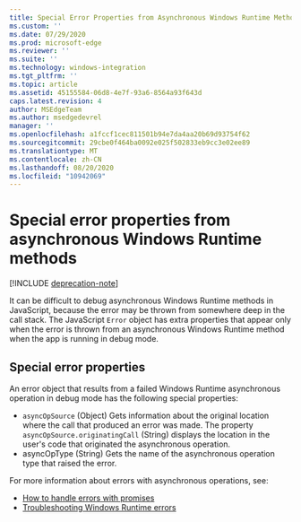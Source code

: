 ```yaml
---
title: Special Error Properties from Asynchronous Windows Runtime Methods
ms.custom: ''
ms.date: 07/29/2020
ms.prod: microsoft-edge
ms.reviewer: ''
ms.suite: ''
ms.technology: windows-integration
ms.tgt_pltfrm: ''
ms.topic: article
ms.assetid: 45155584-06d8-4e7f-93a6-8564a93f643d
caps.latest.revision: 4
author: MSEdgeTeam
ms.author: msedgedevrel
manager: ''
ms.openlocfilehash: a1fccf1cec811501b94e7da4aa20b69d93754f62
ms.sourcegitcommit: 29cbe0f464ba0092e025f502833eb9cc3e02ee89
ms.translationtype: MT
ms.contentlocale: zh-CN
ms.lasthandoff: 08/20/2020
ms.locfileid: "10942069"
---
```

# Special error properties from asynchronous Windows Runtime methods  

[!INCLUDE [deprecation-note](../includes/legacy-edge-note.md)]  

It can be difficult to debug asynchronous Windows Runtime methods in JavaScript, because the error may be thrown from somewhere deep in the call stack.  The JavaScript `Error` object has extra properties that appear only when the error is thrown from an asynchronous Windows Runtime method when the app is running in debug mode.  
  
## Special error properties  

An error object that results from a failed Windows Runtime asynchronous operation in debug mode has the following special properties:  

*   `asyncOpSource` \(Object\) Gets information about the original location where the call that produced an error was made.  The property `asyncOpSource.originatingCall` \(String\) displays the location in the user's code that originated the asynchronous operation.  
*   asyncOpType \(String\) Gets the name of the asynchronous operation type that raised the error.  
    
For more information about errors with asynchronous operations, see:  
  
*   [How to handle errors with promises][PreviousVersionsWindowsAppsHh700337]  
*   [Troubleshooting Windows Runtime errors][PreviousVersionsWindowsAppsHh974350]  

<!-- links -->  

[PreviousVersionsWindowsAppsHh700337]: /previous-versions/windows/apps/hh700337(v=win.10) "How to handle errors with promises (HTML) | Microsoft Docs"  
[PreviousVersionsWindowsAppsHh974350]: /previous-versions/windows/apps/hh974350(v=win.10) "Troubleshooting Windows Runtime errors (HTML) | Microsoft Docs"  
